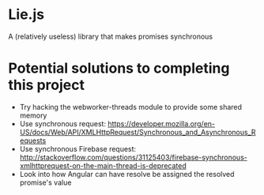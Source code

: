 # Lie.js
A (relatively useless) library that makes promises synchronous

# Potential solutions to completing this project
* Try hacking the webworker-threads module to provide some shared memory
* Use synchronous request: https://developer.mozilla.org/en-US/docs/Web/API/XMLHttpRequest/Synchronous_and_Asynchronous_Requests
* Use synchronous Firebase request: http://stackoverflow.com/questions/31125403/firebase-synchronous-xmlhttprequest-on-the-main-thread-is-deprecated
* Look into how Angular can have resolve be assigned the resolved promise's value
